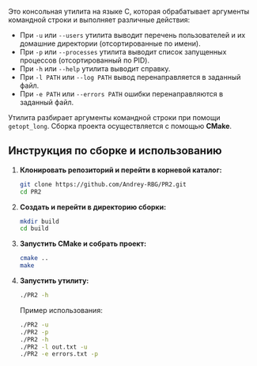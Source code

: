 
Это консольная утилита на языке C, которая обрабатывает аргументы командной строки и выполняет различные действия:

- При `-u` или `--users` утилита выводит перечень пользователей и их домашние директории (отсортированные по имени).
- При `-p` или `--processes` утилита выводит список запущенных процессов (отсортированный по PID).
- При `-h` или `--help` утилита выводит справку.
- При `-l PATH` или `--log PATH` вывод перенаправляется в заданный файл.
- При `-e PATH` или `--errors PATH` ошибки перенаправляются в заданный файл.

Утилита разбирает аргументы командной строки при помощи `getopt_long`.
Сборка проекта осуществляется с помощью **CMake**.

## Инструкция по сборке и использованию

1. **Клонировать репозиторий и перейти в корневой каталог:**
   ```bash
   git clone https://github.com/Andrey-RBG/PR2.git
   cd PR2
   ```
2. **Создать и перейти в директорию сборки:**
   ```bash
   mkdir build
   cd build
   ```
3. **Запустить CMake и собрать проект:**
   ```bash
   cmake ..
   make
   ```
4. **Запустить утилиту:**
   ```bash
   ./PR2 -h
   ```
   Пример использования:
   ```bash
   ./PR2 -u
   ./PR2 -p
   ./PR2 -h
   ./PR2 -l out.txt -u
   ./PR2 -e errors.txt -p
   ```

